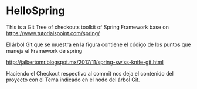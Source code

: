 # HelloSpring
This is a Git Tree of checkouts toolkit of Spring Framework base on https://www.tutorialspoint.com/spring/

El árbol Git que se muestra en la figura contiene el código de los puntos que maneja el Framework de spring

http://jalbertomr.blogspot.mx/2017/11/spring-swiss-knife-git.html

Haciendo el Checkout respectivo al commit  nos deja el contenido del proyecto con el Tema indicado en el nodo del árbol Git.

